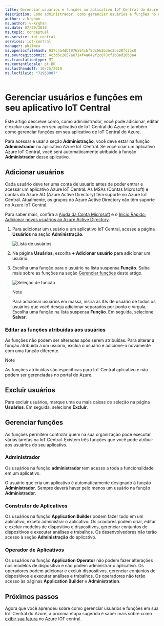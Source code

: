 ```yaml
---
title: Gerenciar usuários e funções no aplicativo IoT Central do Azure | Microsoft Docs
description: Como administrador, como gerenciar usuários e funções no aplicativo IoT Central do Azure
author: v-krghan
ms.author: v-krghan
ms.date: 07/29/2019
ms.topic: conceptual
ms.service: iot-central
services: iot-central
manager: philmea
ms.openlocfilehash: 937c4a4dbf976564cbf8dc562bdec3b328fc2bc0
ms.sourcegitcommit: 4c3d6c2657ae714f4a042f2c078cf1b0ad20b3a4
ms.translationtype: MT
ms.contentlocale: pt-BR
ms.lasthandoff: 10/25/2019
ms.locfileid: "72950087"
---
```

# <a name="manage-users-and-roles-in-your-iot-central-application"></a>Gerenciar usuários e funções em seu aplicativo IoT Central

Este artigo descreve como, como administrador, você pode adicionar, editar e excluir usuários em seu aplicativo de IoT Central do Azure e também como gerenciar funções em seu aplicativo de IoT Central do Azure.

Para acessar e usar a seção **Administração**, você deve estar na função **Administrador** no aplicativo Azure IoT Central. Se você criar um aplicativo Azure IoT Central, você será automaticamente atribuído à função **Administrador** desse aplicativo.


## <a name="add-users"></a>Adicionar usuários

Cada usuário deve ter uma conta de usuário antes de poder entrar e acessar um aplicativo Azure IoT Central. As MSAs (Contas Microsoft) e contas do Azure AD (Azure Active Directory) têm suporte no Azure IoT Central. Atualmente, os grupos do Azure Active Directory não têm suporte no Azure IoT Central.

Para saber mais, confira a [Ajuda da Conta Microsoft](https://support.microsoft.com/products/microsoft-account?category=manage-account) e o [Início Rápido: Adicionar novos usuários ao Azure Active Directory](https://docs.microsoft.com/azure/active-directory/add-users-azure-active-directory).

1. Para adicionar um usuário a um aplicativo IoT Central, acesse a página **Usuários** na seção **Administração**.

    ![Lista de usuários](media/howto-administer/image1.png)

1. Na página **Usuários**, escolha **+ Adicionar usuário** para adicionar um usuário.

1. Escolha uma função para o usuário na lista suspensa **Função**. Saiba mais sobre as funções na seção [Gerenciar funções](#manage-roles) deste artigo.

    ![Seleção de função](media/howto-administer/image3.png)

    > [!NOTE]
    >  Para adicionar usuários em massa, insira as IDs de usuário de todos os usuários que você deseja adicionar separados por ponto e vírgula. Escolha uma função na lista suspensa **Função**. Em seguida, selecione **Salvar**.

### <a name="edit-the-roles-that-are-assigned-to-users"></a>Editar as funções atribuídas aos usuários

As funções não podem ser alteradas após serem atribuídas. Para alterar a função atribuída a um usuário, exclua o usuário e adicione-o novamente com uma função diferente.

> [!NOTE]
> As funções atribuídas são específicas para IoT Central aplicativo e não podem ser gerenciadas no portal do Azure.

## <a name="delete-users"></a>Excluir usuários

Para excluir usuários, marque uma ou mais caixas de seleção na página **Usuários**. Em seguida, selecione **Excluir**.

## <a name="manage-roles"></a>Gerenciar funções

As funções permitem controlar quem na sua organização pode executar várias tarefas na IoT Central. Existem três funções que você pode atribuir aos usuários do seu aplicativo.

### <a name="administrator"></a>Administrador

Os usuários na função **administrador** tem acesso a toda a funcionalidade em um aplicativo.

O usuário que cria um aplicativo é automaticamente designado à função **Administrador**. Sempre deverá haver pelo menos um usuário na função **Administrador**.

### <a name="application-builder"></a>Construtor de Aplicativos

Os usuários na função **Application Builder** podem fazer tudo em um aplicativo, exceto administrar o aplicativo. Os criadores podem criar, editar e excluir modelos de dispositivo e dispositivos, gerenciar conjuntos de dispositivos e executar análises e trabalhos. Os desenvolvedores não terão acesso à seção **Administração** do aplicativo.

### <a name="application-operator"></a>Operador de Aplicativos

Os usuários na função **Application Operator** não podem fazer alterações nos modelos de dispositivo e não podem administrar o aplicativo. Os operadores podem adicionar e excluir dispositivos, gerenciar conjuntos de dispositivos e executar análises e trabalhos. Os operadores não terão acesso às páginas **Application Builder** e **Administration**.

## <a name="next-steps"></a>Próximos passos

Agora que você aprendeu sobre como gerenciar usuários e funções em sua IoT Central do Azure, a próxima etapa sugerida é saber mais sobre como [exibir sua fatura](howto-view-bill.md) no Azure IOT central.
